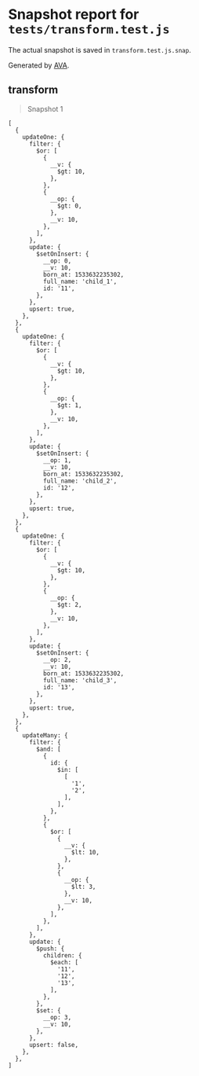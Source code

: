 # Snapshot report for `tests/transform.test.js`

The actual snapshot is saved in `transform.test.js.snap`.

Generated by [AVA](https://ava.li).

## transform

> Snapshot 1

    [
      {
        updateOne: {
          filter: {
            $or: [
              {
                __v: {
                  $gt: 10,
                },
              },
              {
                __op: {
                  $gt: 0,
                },
                __v: 10,
              },
            ],
          },
          update: {
            $setOnInsert: {
              __op: 0,
              __v: 10,
              born_at: 1533632235302,
              full_name: 'child_1',
              id: '11',
            },
          },
          upsert: true,
        },
      },
      {
        updateOne: {
          filter: {
            $or: [
              {
                __v: {
                  $gt: 10,
                },
              },
              {
                __op: {
                  $gt: 1,
                },
                __v: 10,
              },
            ],
          },
          update: {
            $setOnInsert: {
              __op: 1,
              __v: 10,
              born_at: 1533632235302,
              full_name: 'child_2',
              id: '12',
            },
          },
          upsert: true,
        },
      },
      {
        updateOne: {
          filter: {
            $or: [
              {
                __v: {
                  $gt: 10,
                },
              },
              {
                __op: {
                  $gt: 2,
                },
                __v: 10,
              },
            ],
          },
          update: {
            $setOnInsert: {
              __op: 2,
              __v: 10,
              born_at: 1533632235302,
              full_name: 'child_3',
              id: '13',
            },
          },
          upsert: true,
        },
      },
      {
        updateMany: {
          filter: {
            $and: [
              {
                id: {
                  $in: [
                    [
                      '1',
                      '2',
                    ],
                  ],
                },
              },
              {
                $or: [
                  {
                    __v: {
                      $lt: 10,
                    },
                  },
                  {
                    __op: {
                      $lt: 3,
                    },
                    __v: 10,
                  },
                ],
              },
            ],
          },
          update: {
            $push: {
              children: {
                $each: [
                  '11',
                  '12',
                  '13',
                ],
              },
            },
            $set: {
              __op: 3,
              __v: 10,
            },
          },
          upsert: false,
        },
      },
    ]
